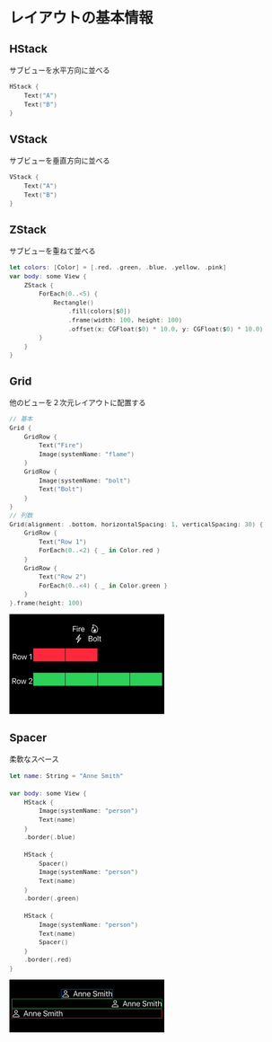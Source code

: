 <div style="font-size: 0.8rem;">

# レイアウトの基本情報

## HStack

サブビューを水平方向に並べる

```swift
HStack {
    Text("A")
    Text("B")
}
```

## VStack

サブビューを垂直方向に並べる

```swift
VStack {
    Text("A")
    Text("B")
}
```

## ZStack

サブビューを重ねて並べる

```swift
let colors: [Color] = [.red, .green, .blue, .yellow, .pink]
var body: some View {
    ZStack {
        ForEach(0..<5) {
            Rectangle()
                .fill(colors[$0])
                .frame(width: 100, height: 100)
                .offset(x: CGFloat($0) * 10.0, y: CGFloat($0) * 10.0)
        }
    }
}
```

## Grid

他のビューを２次元レイアウトに配置する

```swift
// 基本
Grid {
    GridRow {
        Text("Fire")
        Image(systemName: "flame")
    }
    GridRow {
        Image(systemName: "bolt")
        Text("Bolt")
    }
}
// 列数
Grid(alignment: .bottom, horizontalSpacing: 1, verticalSpacing: 30) {
    GridRow {
        Text("Row 1")
        ForEach(0..<2) { _ in Color.red }
    }
    GridRow {
        Text("Row 2")
        ForEach(0..<4) { _ in Color.green }
    }
}.frame(height: 100)
```

<img src="/Images/Layout/Grid1.png">

## Spacer

柔軟なスペース

```swift
let name: String = "Anne Smith"
    
var body: some View {
    HStack {
        Image(systemName: "person")
        Text(name)
    }
    .border(.blue)
    
    HStack {
        Spacer()
        Image(systemName: "person")
        Text(name)
    }
    .border(.green)
    
    HStack {
        Image(systemName: "person")
        Text(name)
        Spacer()
    }
    .border(.red)
}
```

<img src="/Images/Layout/Spacer1.png">

</div>
